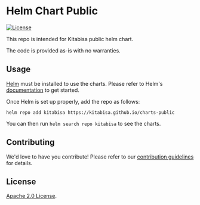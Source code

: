 # Helm Chart Public

[![License](https://img.shields.io/badge/License-Apache%202.0-blue.svg)](https://opensource.org/licenses/Apache-2.0)

This repo is intended for Kitabisa public helm chart.

The code is provided as-is with no warranties.

## Usage

[Helm](https://helm.sh) must be installed to use the charts.
Please refer to Helm's [documentation](https://helm.sh/docs/) to get started.

Once Helm is set up properly, add the repo as follows:

```console
helm repo add kitabisa https://kitabisa.github.io/charts-public
```

You can then run `helm search repo kitabisa` to see the charts.

## Contributing

<!-- Keep full URL links to repo files because this README syncs from main to gh-pages.  -->
We'd love to have you contribute! Please refer to our [contribution guidelines](https://github.com/kitabisa/charts-public/blob/main/CONTRIBUTING.md) for details.

## License

<!-- Keep full URL links to repo files because this README syncs from main to gh-pages.  -->
[Apache 2.0 License](https://github.com/kitabisa/charts-public/blob/main/LICENSE).
